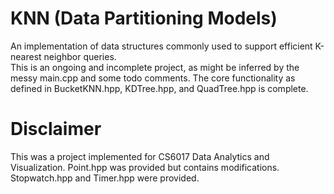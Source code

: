 # KNN (Data Partitioning Models)
An implementation of data structures commonly used to support efficient K-nearest neighbor queries.  
This is an ongoing and incomplete project, as might be inferred by the messy main.cpp and some todo comments. The core functionality as defined in BucketKNN.hpp, KDTree.hpp, and QuadTree.hpp is complete.

# Disclaimer
This was a project implemented for CS6017 Data Analytics and Visualization. Point.hpp was provided but contains modifications. Stopwatch.hpp and Timer.hpp were provided.

